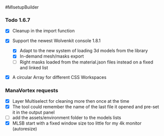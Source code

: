 #MlsetupBuilder

### Todo 1.6.7
- [x] Cleanup in the import function
- [x] Support the newest Wolvenkit console 1.8.1
  - [x] Adapt to the new system of loading 3d models from the library
  - [x] In-demand mesh/masks export
  - [ ] Right masks loaded from the material.json files instead on a fixed and linked list
- [x] A circular Array for different CSS Workspaces
  
  
### ManaVortex requests
- [x] Layer Multiselect for cleaning more then once at the time
- [x] The tool could remember the name of the last file it opened and pre-set it in the output panel
- [ ] add the assets/environment folder to the models lists
- [x] MLSB start with a fixed window size too little for my 4k monitor (autoresize)
